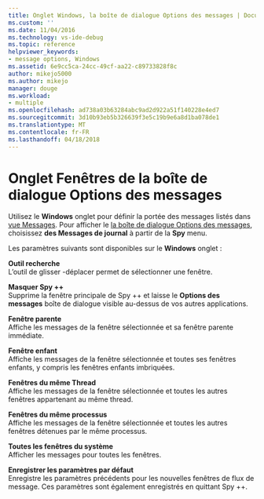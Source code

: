 ```yaml
---
title: Onglet Windows, la boîte de dialogue Options des messages | Documents Microsoft
ms.custom: ''
ms.date: 11/04/2016
ms.technology: vs-ide-debug
ms.topic: reference
helpviewer_keywords:
- message options, Windows
ms.assetid: 6e9cc5ca-24cc-49cf-aa22-c89733828f8c
author: mikejo5000
ms.author: mikejo
manager: douge
ms.workload:
- multiple
ms.openlocfilehash: ad738a03b63284abc9ad2d922a51f140228e4ed7
ms.sourcegitcommit: 3d10b93eb5b326639f3e5c19b9e6a8d1ba078de1
ms.translationtype: MT
ms.contentlocale: fr-FR
ms.lasthandoff: 04/18/2018
---
```

# <a name="windows-tab-message-options-dialog-box"></a>Onglet Fenêtres de la boîte de dialogue Options des messages
Utilisez le **Windows** onglet pour définir la portée des messages listés dans [vue Messages](../debugger/messages-view.md). Pour afficher le [la boîte de dialogue Options des messages](../debugger/message-options-dialog-box.md), choisissez **des Messages de journal** à partir de la **Spy** menu.  
  
 Les paramètres suivants sont disponibles sur le **Windows** onglet :  
  
 **Outil recherche**  
 L’outil de glisser -déplacer permet de sélectionner une fenêtre.  
  
 **Masquer Spy ++**  
 Supprime la fenêtre principale de Spy ++ et laisse le **Options des messages** boîte de dialogue visible au-dessus de vos autres applications.  
  
 **Fenêtre parente**  
 Affiche les messages de la fenêtre sélectionnée et sa fenêtre parente immédiate.  
  
 **Fenêtre enfant**  
 Affiche les messages de la fenêtre sélectionnée et toutes ses fenêtres enfants, y compris les fenêtres enfants imbriquées.  
  
 **Fenêtres du même Thread**  
 Affiche les messages de la fenêtre sélectionnée et toutes les autres fenêtres appartenant au même thread.  
  
 **Fenêtres du même processus**  
 Affiche les messages de la fenêtre sélectionnée et toutes les autres fenêtres détenues par le même processus.  
  
 **Toutes les fenêtres du système**  
 Afficher les messages pour toutes les fenêtres.  
  
 **Enregistrer les paramètres par défaut**  
 Enregistre les paramètres précédents pour les nouvelles fenêtres de flux de message. Ces paramètres sont également enregistrés en quittant Spy ++.